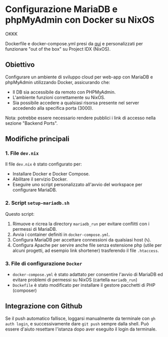 # Configurazione MariaDB e phpMyAdmin con Docker su NixOS

OKKK

Dockerfile e docker-compose.yml presi da [qui](https://github.com/br0kenpixel/xampp2docker)
e personalizzati per funzionare "out of the box" su Project IDX (NixOS).

## Obiettivo
Configurare un ambiente di sviluppo cloud per web-app con MariaDB e phpMyAdmin utilizzando Docker, assicurando che:
- Il DB sia accessibile da remoto con PHPMyAdmin.
- L'ambiente funzioni correttamente su NixOS.
- Sia possibile accedere a qualsiasi risorsa presente nel server accedendo alla specifica porta (3000).

Nota: potrebbe essere necessario rendere pubblici i link di accesso nella sezione "Backend Ports".

## Modifiche principali

### 1. **File `dev.nix`**
Il file `dev.nix` è stato configurato per:
- Installare Docker e Docker Compose.
- Abilitare il servizio Docker.
- Eseguire uno script personalizzato all'avvio del workspace per configurare MariaDB.

### 2. **Script `setup-mariadb.sh`**
Questo script:
1. Rimuove e ricrea la directory `mariadb_run` per evitare conflitti con i permessi di MariaDB.
2. Avvia i container definiti in `docker-compose.yml`.
3. Configura MariaDB per accettare connessioni da qualsiasi host (`%`).
4. Configura Apache per servire anche file senza estensione php (utile per alcuni progetti, ad esempio link shortener) trasferendo il file `.htaccess`.

### 3. **File di configurazione `Docker`**
- `docker-compose.yml` è stato adattato per consentire l'avvio di MariaDB ed evitare problemi di permessi su NixOS (cartella `mariadb_run`)
- `Dockefile` è stato modificato per installare il gestore pacchetti di PHP (composer)

## Integrazione con Github
Se il push automatico fallisce, loggarsi manualmente da terminale con `gh auth login`, e successivamente dare `git push` sempre dalla shell.
Può essere d'aiuto resettare l'istanza dopo aver eseguito il login da terminale.
